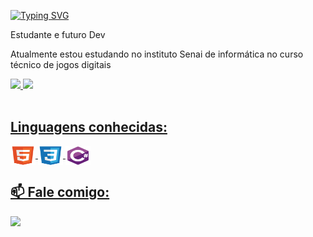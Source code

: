 

<a href="https://git.io/typing-svg"><img src="https://readme-typing-svg.demolab.com?font=Fira+Code&duration=3000&pause=1000&color=FFFFFF&background=98254700&random=false&width=435&lines=Bom+dia%2C+me+chamo+Thiago+%F0%9F%91%8B;Seja+bem+vindo+ao+meu+perfil!" alt="Typing SVG" /></a>
<div>
  <p>Estudante e futuro Dev</p>
  <p>Atualmente estou estudando no instituto Senai de informática no curso técnico de jogos digitais</p>
</div>

<div>
  <a href="https://github.com/ThiagoMonteiro12">
  <img height="180em" src="https://github-readme-stats.vercel.app/api?username=ThiagoMonteiro12&show_icons=true&theme=dark&include_all_commits=true&count_private=true"/>
  <img height="180em" src="https://github-readme-stats.vercel.app/api/top-langs/?username=ThiagoMonteiro12&layout=compact&langs_count=7&theme=dark"/>
</div>
<div style="display: inline_block"><br>
  <h2>Linguagens conhecidas:</h2>
 <img align="center" alt="Tadeu-HTML" height="30" width="40" src="https://raw.githubusercontent.com/devicons/devicon/master/icons/html5/html5-original.svg">
  <img align="center" alt="Tadeu-CSS" height="30" width="40" src="https://raw.githubusercontent.com/devicons/devicon/master/icons/css3/css3-original.svg">
   <img align="center" alt="Tadeu-Csharp" height="30" width="40" src="https://raw.githubusercontent.com/devicons/devicon/master/icons/csharp/csharp-original.svg">
   <div>
   <div>
     <h2>📫 Fale comigo:</h2>
<a href="https://www.linkedin.com/in/thiago-monteiro-oliveira-260898300/" target="_blank"><img src="https://img.shields.io/badge/-LinkedIn-%230077B5?style=for-the-badge&logo=linkedin&logoColor=white" target="_blank"></a>
   </div>
  


